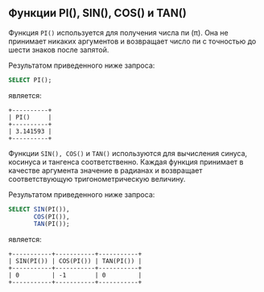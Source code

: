 ## Функции PI(), SIN(), COS() и TAN()

Функция `PI()` используется для получения числа пи (π). Она не принимает никаких аргументов и возвращает число пи с точностью до шести знаков после запятой.

Результатом приведенного ниже запроса:

```sql
SELECT PI();
```

является:

```no-highlight
+----------+
| PI()     |
+----------+
| 3.141593 |
+----------+
```

Функции `SIN(), COS()` и `TAN()` используются для вычисления синуса, косинуса и тангенса соответственно. Каждая функция принимает в качестве аргумента значение в радианах и возвращает соответствующую тригонометрическую величину.

Результатом приведенного ниже запроса:

```sql
SELECT SIN(PI()),
       COS(PI()),
       TAN(PI());
```

является:

```no-highlight
+-----------+-----------+-----------+
| SIN(PI()) | COS(PI()) | TAN(PI()) |
+-----------+-----------+-----------+
| 0         | -1        | 0         |
+-----------+-----------+-----------+
```